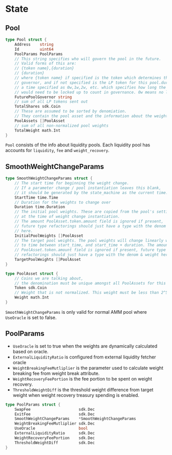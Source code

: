<!--
order: 2
-->

# State

## Pool

```go
type Pool struct {
	Address    string
	Id         uint64
	PoolParams PoolParams
	// This string specifies who will govern the pool in the future.
	// Valid forms of this are:
	// {token name},{duration}
	// {duration}
	// where {token name} if specified is the token which determines the
	// governor, and if not specified is the LP token for this pool.duration is
	// a time specified as 0w,1w,2w, etc. which specifies how long the token
	// would need to be locked up to count in governance. 0w means no lockup.
	FuturePoolGovernor string
	// sum of all LP tokens sent out
	TotalShares sdk.Coin
	// These are assumed to be sorted by denomiation.
	// They contain the pool asset and the information about the weight
	PoolAssets []PoolAsset
	// sum of all non-normalized pool weights
	TotalWeight math.Int
}
```

`Pool` consists of the info about liquidity pools.
Each liquidity pool has accounts for `liquidity`, `fee` and `weight_recovery`.

## SmoothWeightChangeParams

```go
type SmoothWeightChangeParams struct {
	// The start time for beginning the weight change.
	// If a parameter change / pool instantiation leaves this blank,
	// it should be generated by the state_machine as the current time.
	StartTime time.Time
	// Duration for the weights to change over
	Duration time.Duration
	// The initial pool weights. These are copied from the pool's settings
	// at the time of weight change instantiation.
	// The amount PoolAsset.token.amount field is ignored if present,
	// future type refactorings should just have a type with the denom & weight
	// here.
	InitialPoolWeights []PoolAsset
	// The target pool weights. The pool weights will change linearly with respect
	// to time between start_time, and start_time + duration. The amount
	// PoolAsset.token.amount field is ignored if present, future type
	// refactorings should just have a type with the denom & weight here.
	TargetPoolWeights []PoolAsset
}

type PoolAsset struct {
	// Coins we are talking about,
	// the denomination must be unique amongst all PoolAssets for this pool.
	Token sdk.Coin
	// Weight that is not normalized. This weight must be less than 2^50
	Weight math.Int
}
```

`SmoothWeightChangeParams` is only valid for normal AMM pool where `UseOracle` is set to false.

## PoolParams

- `UseOracle` is set to true when the weights are dynamically calculated based on oracle.
- `ExternalLiquidityRatio` is configured from external liquidity fetcher oracle
- `WeightBreakingFeeMutliplier` is the parameter used to calculate weight breaking fee from weight break attribute.
- `WeightRecoveryFeePortion` is the fee portion to be spent on weight recovery.
- `ThresholdWeightDiff` is the threshold weight difference from target weight when weight recovery treasury spending is enabled.

```go
type PoolParams struct {
	SwapFee                     sdk.Dec
	ExitFee                     sdk.Dec
	SmoothWeightChangeParams    *SmoothWeightChangeParams
	WeightBreakingFeeMutliplier sdk.Dec
    UseOracle                   bool
    ExternalLiquidityRatio      sdk.Dec
    WeightRecoveryFeePortion    sdk.Dec
    ThresholdWeightDiff         sdk.Dec
}
```

